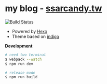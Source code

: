 # my blog - [ssarcandy.tw](https://ssarcandy.tw/)

[![Build Status](https://travis-ci.com/SSARCandy/ssarcandy.github.io.svg?branch=develop)](https://travis-ci.org/SSARCandy/ssarcandy.github.io)

- Powered by [Hexo](https://hexo.io/)
- Theme based on [indigo](https://github.com/yscoder/hexo-theme-indigo)

**Development**

```sh
# need two terminal
$ webpack --watch
$ npm run dev

# release mode
$ npm run build
```
